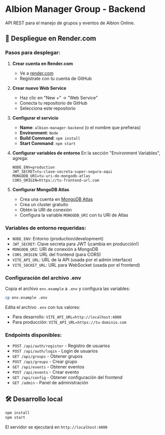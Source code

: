 # Albion Manager Group - Backend

API REST para el manejo de grupos y eventos de Albion Online.

## 🚀 Despliegue en Render.com

### Pasos para desplegar:

1. **Crear cuenta en Render.com**
   - Ve a [render.com](https://render.com)
   - Regístrate con tu cuenta de GitHub

2. **Crear nuevo Web Service**
   - Haz clic en "New +" → "Web Service"
   - Conecta tu repositorio de GitHub
   - Selecciona este repositorio

3. **Configurar el servicio**
   - **Name**: `albion-manager-backend` (o el nombre que prefieras)
   - **Environment**: `Node`
   - **Build Command**: `npm install`
   - **Start Command**: `npm start`

4. **Configurar variables de entorno**
   En la sección "Environment Variables", agrega:
   ```
   NODE_ENV=production
   JWT_SECRET=tu-clave-secreta-super-segura-aqui
   MONGODB_URI=tu-uri-de-mongodb-atlas
   CORS_ORIGIN=https://tu-frontend-url.com
   ```

5. **Configurar MongoDB Atlas**
   - Crea una cuenta en [MongoDB Atlas](https://mongodb.com/atlas)
   - Crea un cluster gratuito
   - Obtén la URI de conexión
   - Configura la variable `MONGODB_URI` con tu URI de Atlas

### Variables de entorno requeridas:

- `NODE_ENV`: Entorno (production/development)
- `JWT_SECRET`: Clave secreta para JWT (¡cambia en producción!)
- `MONGODB_URI`: URI de conexión a MongoDB
- `CORS_ORIGIN`: URL del frontend (para CORS)
- `VITE_API_URL`: URL de la API (usada por el admin interface)
- `VITE_SOCKET_URL`: URL para WebSocket (usada por el frontend)

### Configuración del archivo .env

Copia el archivo `env.example` a `.env` y configura las variables:

```bash
cp env.example .env
```

Edita el archivo `.env` con tus valores:
- Para desarrollo: `VITE_API_URL=http://localhost:4000`
- Para producción: `VITE_API_URL=https://tu-dominio.com`

### Endpoints disponibles:

- `POST /api/auth/register` - Registro de usuarios
- `POST /api/auth/login` - Login de usuarios
- `GET /api/groups` - Obtener grupos
- `POST /api/groups` - Crear grupo
- `GET /api/events` - Obtener eventos
- `POST /api/events` - Crear evento
- `GET /api/config` - Obtener configuración del frontend
- `GET /admin` - Panel de administración

## 🛠️ Desarrollo local

```bash
npm install
npm start
```

El servidor se ejecutará en `http://localhost:4000` 